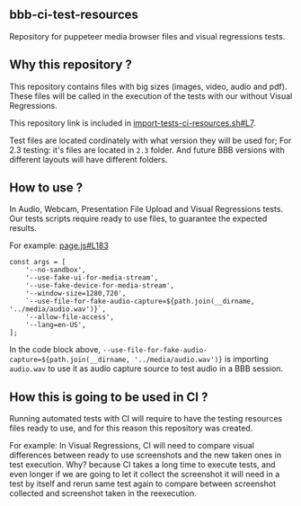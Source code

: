 ## bbb-ci-test-resources

Repository for puppeteer media browser files and visual regressions tests.

## Why this repository ?

This repository contains files with big sizes (images, video, audio and pdf). These files will be called in the execution of the tests with our without Visual Regressions.

This repository link is included in [import-tests-ci-resources.sh#L7](https://github.com/bigbluebutton/bigbluebutton/blob/develop/bigbluebutton-html5/tests/puppeteer/import-tests-ci-resources.sh#L7).

Test files are located cordinately with what version they will be used for; For 2.3 testing: it's files are located in `2.3` folder. And future BBB versions with different layouts will have different folders.

## How to use ?

In Audio, Webcam, Presentation File Upload and Visual Regressions tests. Our tests scripts require ready to use files, to guarantee the expected results.

For example: [page.js#L183](https://github.com/bigbluebutton/bigbluebutton/blob/develop/bigbluebutton-html5/tests/puppeteer/core/page.js#L183)

```
const args = [
    '--no-sandbox',
    '--use-fake-ui-for-media-stream',
    '--use-fake-device-for-media-stream',
    '--window-size=1280,720',
    `--use-file-for-fake-audio-capture=${path.join(__dirname, '../media/audio.wav')}`,
    '--allow-file-access',
    '--lang=en-US',
];
```

In the code block above, `--use-file-for-fake-audio-capture=${path.join(__dirname, '../media/audio.wav')}` is importing `audio.wav` to use it as audio capture source to test audio in a BBB session.

## How this is going to be used in CI ?

Running automated tests with CI will require to have the testing resources files ready to use, and for this reason this repository was created.

For example: In Visual Regressions, CI will need to compare visual differences between ready to use screenshots and the new taken ones in test execution. Why? because CI takes a long time to execute tests, and even longer if we are going to let it collect the screenshot it will need in a test by itself and rerun same test again to compare between screenshot collected and screenshot taken in the reexecution.

